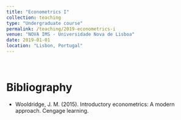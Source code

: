 ```yaml
---
title: "Econometrics I"
collection: teaching
type: "Undergraduate course"
permalink: /teaching/2019-econometrics-i
venue: "NOVA IMS - Universidade Nova de Lisboa"
date: 2019-01-01
location: "Lisbon, Portugal"
---
```

<br>

Bibliography
======
* Wooldridge, J. M. (2015). Introductory econometrics: A modern approach. Cengage learning.

